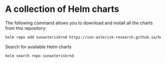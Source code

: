 # A collection of Helm charts

The following command allows you to download and install all the charts from this repository:

```sh
helm repo add sunasteriskrnd https://sun-asterisk-research.github.io/helm-charts
```

Search for available Helm charts

```sh
helm search repo sunasteriskrnd
```
